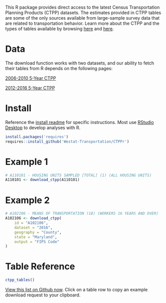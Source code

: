 This R package provides direct access to the latest Census Transportation Planning Products (CTPP) datasets. The estimates provided in CTPP tables are some of the only sources available from large-sample survey data that are related to transportation behavior. Learn more about the CTPP and the types of tables available by browsing [here](https://ctpp.transportation.org/) and [here](https://www.fhwa.dot.gov/planning/census_issues/ctpp/). 

# Data

The download function works with two datasets, and our ability to fetch their tables from R depends on the following pages:

[2006-2010 5-Year CTPP](http://data5.ctpp.transportation.org/ctpp)

[2012-2016 5-Year CTPP](http://data5.ctpp.transportation.org/ctpp1216)

# Install

Reference the [install readme](https://github.com/Westat-Transportation/CTPPr/tree/master/inst/install) for specific instructions. Most use [RStudio Desktop](https://www.rstudio.com/products/rstudio/download/) to develop analyses with R.

```R
install.packages('requires')
requires::install_github('Westat-Transportation/CTPPr')
```

# Example 1

```R
# A110101 - HOUSING UNITS SAMPLED [TOTAL] (1) (ALL HOUSING UNITS)
A110101 <- download_ctpp(A110101)
```

# Example 2

```R
# A102106 -	MEANS OF TRANSPORTATION (18) (WORKERS 16 YEARS AND OVER)
A102106 <- download_ctpp(
	id = "A102106",
	dataset = "2016",
	geography = "County",
	state = "Maryland",
	output = "FIPS Code"
)
```

# Table Reference

```R
ctpp_tables()
```
[View this list on Github now](https://raw.githack.com/Westat-Transportation/CTPPr/master/inst/ctpp_tables.html). Click on a table row to copy an example download request to your clipboard.


